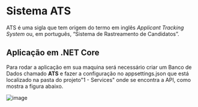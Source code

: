 # Sistema ATS

ATS é uma sigla que tem origem do termo em inglês _Applicant Tracking System_ ou, em português, “Sistema de Rastreamento de Candidatos”. 

## Aplicação em .NET Core
Para rodar a aplicação em sua maquina será necessário criar um Banco de Dados chamado **ATS** e fazer a configuração no appsettings.json que está localizado na pasta do projeto"1 - Services" onde se encontra a API, como mostra a figura abaixo. 

![image](https://user-images.githubusercontent.com/27358198/121493199-f7de5380-c9ad-11eb-95d0-98c2ed6a8f34.png)
